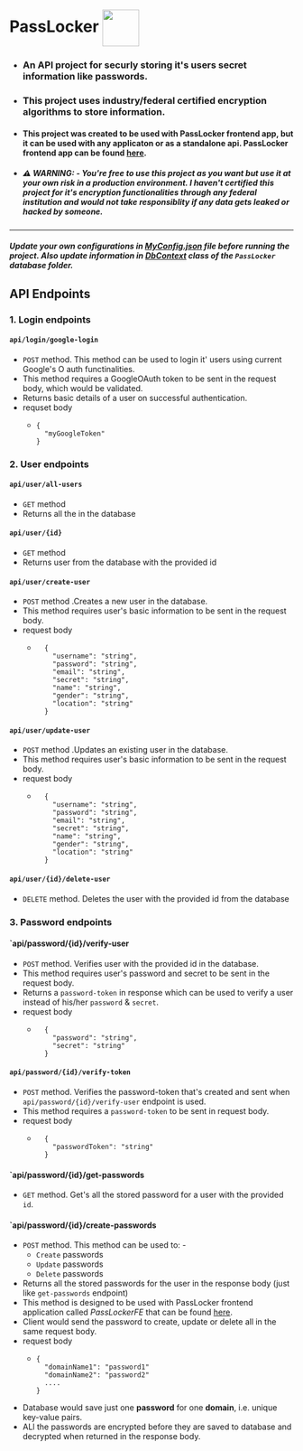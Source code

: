 # PassLocker <img src="https://github.com/prateek332/PassLocker/blob/main/Icons/brand-icon.ico" width="65" align="center" />

- ### An API project for securly storing it's users secret information like passwords.
- ### This project uses industry/federal certified encryption algorithms to store information.
- #### This project was created to be used with PassLocker frontend app, but it can be used with any applicaton or as a standalone api. PassLocker frontend app can be found <a href="https://github.com/prateek332/PassLockerFE" target="_blank" rel="noopener noreferrer">here</a>.
- ##### ⚠️ **WARNING: -** You're free to use this project as you want but use it at your own risk in a production environment. I haven't certified this project for it's encryption functionalities through any federal institution and would not take responsiblity if any data gets leaked or hacked by someone.

<hr/>

##### Update your own configurations in <a href="https://github.com/prateek332/PassLocker/blob/main/PassLocker/MyConfig.json">MyConfig.json</a> file before running the project. Also update information in <a href="https://github.com/prateek332/PassLocker/blob/main/PassLockerDatabase/PassLockerDbContext.cs">DbContext</a> class of the `PassLocker` database folder.

## API Endpoints

### 1. Login endpoints

#### `api/login/google-login`
- `POST` method. This method can be used to login it' users using current Google's O auth functinalities.
- This method requires a GoogleOAuth token to be sent in the request body, which would be validated.
- Returns basic details of a user on successful authentication.
- requset body
  - ```
    {
      "myGoogleToken"
    }
    ```
    
### 2. User endpoints

#### `api/user/all-users`
- `GET` method
- Returns all the in the database

#### `api/user/{id}`
- `GET` method
- Returns user from the database with the provided id

#### `api/user/create-user`
- `POST` method .Creates a new user in the database.
- This method requires user's basic information to be sent in the request body.
- request body
  - ```
      {
        "username": "string",
        "password": "string",
        "email": "string",
        "secret": "string",
        "name": "string",
        "gender": "string",
        "location": "string"
      }
    ```

#### `api/user/update-user`
- `POST` method .Updates an existing user in the database.
- This method requires user's basic information to be sent in the request body.
- request body
  - ```
      {
        "username": "string",
        "password": "string",
        "email": "string",
        "secret": "string",
        "name": "string",
        "gender": "string",
        "location": "string"
      }
    ```

#### `api/user/{id}/delete-user`
- `DELETE` method. Deletes the user with the provided id from the database

### 3. Password endpoints

#### `api/password/{id}/verify-user
- `POST` method. Verifies user with the provided id in the database.
- This method requires user's password and secret to be sent in the request body.
- Returns a `password-token` in response which can be used to verify a user instead of his/her `password` & `secret`.
- request body
  - ```
      {
        "password": "string",
        "secret": "string"
      }
    ```
#### `api/password/{id}/verify-token`
- `POST` method. Verifies the password-token that's created and sent when `api/password/{id}/verify-user` endpoint is used.
- This method requires a `password-token` to be sent in request body.
- request body
    - ```
        {
          "passwordToken": "string"
        }
      ```
 
#### `api/password/{id}/get-passwords
- `GET` method. Get's all the stored password for a user with the provided `id`.

#### `api/password/{id}/create-passwords
- `POST` method. This method can be used to: -
  - `Create` passwords
  - `Update` passwords
  - `Delete` passwords
- Returns all the stored passwords for the user in the response body (just like `get-passwords` endpoint)
- This method is designed to be used with PassLocker frontend application called *PassLockerFE* that can be found 
  <a href="https://github.com/prateek332/PassLockerFE" target="_blank" rel="noopener noreferrer">here</a>.
- Client would send the password to create, update or delete all in the same request body.
- request body
  - ```
    {
      "domainName1": "password1"
      "domainName2": "password2"
      ....
    }
    ```
- Database would save just one **password** for one **domain**, i.e. unique key-value pairs.
- ALl the passwords are encrypted before they are saved to database and decrypted when returned in the response body.
